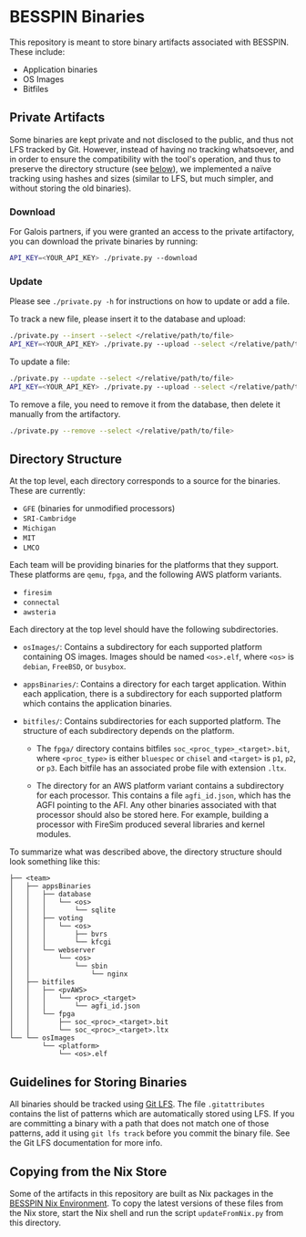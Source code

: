 # BESSPIN Binaries

This repository is meant to store binary artifacts associated with
BESSPIN. These include:
- Application binaries
- OS Images
- Bitfiles

## Private Artifacts

Some binaries are kept private and not disclosed to the public, and thus not LFS tracked by Git. However, instead of having no tracking whatsoever, and in order to ensure the compatibility with the tool's operation, and thus to preserve the directory structure (see [below](#directory-structure)), we implemented a naïve tracking using hashes and sizes (similar to LFS, but much simpler, and without storing the old binaries).

### Download

For Galois partners, if you were granted an access to the private artifactory, you can download the private binaries by running:
```bash
API_KEY=<YOUR_API_KEY> ./private.py --download
```

### Update

Please see `./private.py -h` for instructions on how to update or add a file.

To track a new file, please insert it to the database and upload:
```bash
./private.py --insert --select </relative/path/to/file>
API_KEY=<YOUR_API_KEY> ./private.py --upload --select </relative/path/to/file>
```

To update a file:
```bash
./private.py --update --select </relative/path/to/file>
API_KEY=<YOUR_API_KEY> ./private.py --upload --select </relative/path/to/file>
```

To remove a file, you need to remove it from the database, then delete it manually from the artifactory.
```bash
./private.py --remove --select </relative/path/to/file>
```


## Directory Structure

At the top level, each directory corresponds to a source for the
binaries. These are currently:
- `GFE` (binaries for unmodified processors)
- `SRI-Cambridge`
- `Michigan`
- `MIT`
- `LMCO`

Each team will be providing binaries for the platforms that they
support. These platforms are `qemu`, `fpga`, and the following AWS
platform variants.
- `firesim`
- `connectal`
- `awsteria`

Each directory at the top level should have the following subdirectories.

- `osImages/`: Contains a subdirectory for each supported platform
  containing OS images. Images should be named `<os>.elf`, where
  `<os>` is `debian`, `FreeBSD`, or `busybox`.
  
- `appsBinaries/`: Contains a directory for each target
  application. Within each application, there is a subdirectory for
  each supported platform which contains the application binaries.

- `bitfiles/`: Contains subdirectories for each supported
  platform. The structure of each subdirectory depends on the
  platform.

  * The `fpga/` directory contains bitfiles
    `soc_<proc_type>_<target>.bit`, where `<proc_type>` is either
    `bluespec` or `chisel` and `<target>` is `p1`, `p2`, or `p3`. Each
    bitfile has an associated probe file with extension `.ltx`.

  * The directory for an AWS platform variant contains a subdirectory
    for each processor. This contains a file `agfi_id.json`, which has
    the AGFI pointing to the AFI. Any other binaries associated with
    that processor should also be stored here. For example, building a
    processor with FireSim produced several libraries and kernel
    modules.

To summarize what was described above, the directory structure should
look something like this:

```
├── <team>
│   ├── appsBinaries
│   │   ├── database
│   │   │   └── <os>
│   │   │       └── sqlite
│   │   ├── voting
│   │   │   └── <os>
│   │   │       ├── bvrs
│   │   │       └── kfcgi
│   │   └── webserver
│   │       └── <os>
│   │           └── sbin
│   │               └── nginx
│   ├── bitfiles
│   │   ├── <pvAWS>
│   │   │   └── <proc>_<target>
│   │   │       └── agfi_id.json
│   │   └── fpga
│   │       ├── soc_<proc>_<target>.bit
│   │       └── soc_<proc>_<target>.ltx
└── └── osImages
        └── <platform>
            └── <os>.elf
```

## Guidelines for Storing Binaries

All binaries should be tracked using [Git
LFS](https://git-lfs.github.com/). The file `.gitattributes` contains
the list of patterns which are automatically stored using LFS. If you
are committing a binary with a path that does not match one of those
patterns, add it using `git lfs track` before you commit the binary
file. See the Git LFS documentation for more info.

## Copying from the Nix Store

Some of the artifacts in this repository are built as Nix packages in
the [BESSPIN Nix
Environment](https://github.com/GaloisInc/BESSPIN-Environment). To
copy the latest versions of these files from the Nix store, start the
Nix shell and run the script `updateFromNix.py` from this directory.
